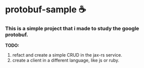 # protobuf-sample :coffee:

### This is a simple project that i made to study the google protobuf.

**TODO:**

1. refact and create a simple CRUD in the jax-rs service.
2. create a client in a different language, like js or ruby.
